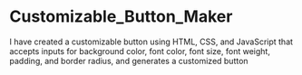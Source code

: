 # Customizable_Button_Maker
I have created a customizable button using HTML, CSS, and JavaScript that accepts inputs for background color, font color, font size, font weight, padding, and border radius, and generates a customized button
